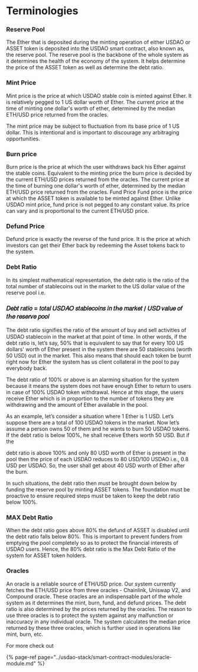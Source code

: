 # Terminologies

### Reserve Pool <a id="reserve-pool-"></a>

The Ether that is deposited during the minting operation of either USDAO or ASSET token is deposited into the USDAO smart contract, also known as, the reserve pool. The reserve pool is the backbone of the whole system as it determines the health of the economy of the system. It helps determine the price of the ASSET token as well as determine the debt ratio.

### Mint Price <a id="mint-price-"></a>

Mint price is the price at which USDAO stable coin is minted against Ether. It is relatively pegged to 1 US dollar worth of Ether. The current price at the time of minting one dollar's worth of ether, determined by the median ETH/USD price returned from the oracles.

The mint price may be subject to fluctuation from its base price of 1 US dollar. This is intentional and is important to discourage any arbitraging opportunities.

### Burn price <a id="burn-price-"></a>

Burn price is the price at which the user withdraws back his Ether against the stable coins. Equivalent to the minting price the burn price is decided by the current ETH/USD prices returned from the oracles. The current price at the time of burning one dollar's worth of ether, determined by the median ETH/USD price returned from the oracles. Fund Price Fund price is the price at which the ASSET token is available to be minted against Ether. Unlike USDAO mint price, fund price is not pegged to any constant value. Its price can vary and is proportional to the current ETH/USD price.

### Defund Price <a id="defund-price-"></a>

Defund price is exactly the reverse of the fund price. It is the price at which investors can get their Ether back by redeeming the Asset tokens back to the system.

### Debt Ratio <a id="debt-ratio-"></a>

In its simplest mathematical representation, the debt ratio is the ratio of the total number of stablecoins out in the market to the US dollar value of the reserve pool i.e.

### **𝐷𝑒𝑏𝑡 𝑟𝑎𝑡𝑖𝑜 = 𝑡𝑜𝑡𝑎𝑙 𝑈𝑆𝐷𝐴𝑂 𝑠𝑡𝑎𝑏𝑙𝑒𝑐𝑜𝑖𝑛𝑠 𝑖𝑛 𝑡ℎ𝑒 𝑚𝑎𝑟𝑘𝑒𝑡 / 𝑈𝑆𝐷 𝑣𝑎𝑙𝑢𝑒 𝑜𝑓 𝑡ℎ𝑒 𝑟𝑒𝑠𝑒𝑟𝑣𝑒 𝑝𝑜𝑜𝑙**

The debt ratio signiﬁes the ratio of the amount of buy and sell activities of USDAO stablecoin in the market at that point of time. In other words, if the debt ratio is, let’s say, 50% that is equivalent to say that for every 100 US dollars' worth of Ether present in the system there are 50 stablecoins \(worth 50 USD\) out in the market. This also means that should each token be burnt right now for Ether the system has us client collateral in the pool to pay everybody back.

The debt ratio of 100% or above is an alarming situation for the system because it means the system does not have enough Ether to return to users in case of 100% USDAO token withdrawal. Hence at this stage, the users receive Ether which is in proportion to the number of tokens they are withdrawing and the amount of Ether available in the pool.

As an example, let’s consider a situation where 1 Ether is 1 USD. Let’s suppose there are a total of 100 USDAO tokens in the market. Now let’s assume a person owns 50 of them and he wants to burn 50 USDAO tokens. If the debt ratio is below 100%, he shall receive Ethers worth 50 USD. But if the

debt ratio is above 100% and only 80 USD worth of Ether is present in the pool then the price of each USDAO reduces to 80 USD/100 USDAO i.e., 0.8 USD per USDAO. So, the user shall get about 40 USD worth of Ether after the burn.

In such situations, the debt ratio then must be brought down below by funding the reserve pool by minting ASSET tokens. The foundation must be proactive to ensure required steps must be taken to keep the debt ratio below 100%.

### MAX Debt Ratio <a id="max-debt-ratio-"></a>

When the debt ratio goes above 80% the defund of ASSET is disabled until the debt ratio falls below 80%. This is important to prevent funders from emptying the pool completely so as to protect the financial interests of USDAO users. Hence, the 80% debt ratio is the Max Debt Ratio of the system for ASSET token holders.

### Oracles <a id="oracles-"></a>

An oracle is a reliable source of ETH/USD price. Our system currently fetches the ETH/USD price from three oracles - Chainlink, Uniswap V2, and Compound oracle. These oracles are an indispensable part of the whole system as it determines the mint, burn, fund, and defund prices. The debt ratio is also determined by the prices returned by the oracles. The reason to use three oracles is to protect the system against any malfunction or inaccuracy in any individual oracle. The system calculates the median price returned by these three oracles, which is further used in operations like mint, burn, etc. 

For more check out

{% page-ref page="../usdao-stack/smart-contract-modules/oracle-module.md" %}



